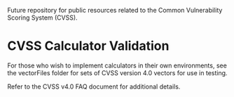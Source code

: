 Future repository for public resources related to the Common Vulnerability Scoring System (CVSS).

# CVSS Calculator Validation

For those who wish to implement calculators in their own environments, see the vectorFiles folder for sets of CVSS version 4.0 vectors for use in testing. 

Refer to the CVSS v4.0 FAQ document for additional details.

